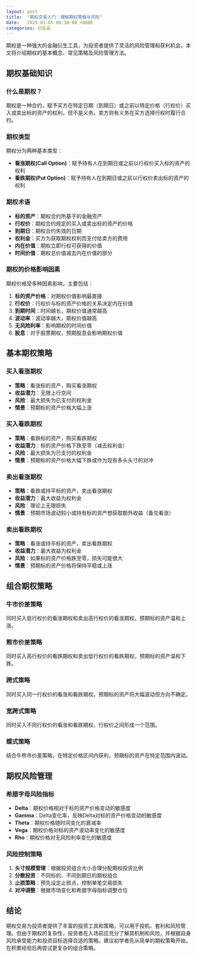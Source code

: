 ```yaml
---
layout: post
title:  "期权交易入门：理解期权策略与风险"
date:   2025-01-05 08:30:00 +0800
categories: 衍生品
---
```


期权是一种强大的金融衍生工具，为投资者提供了灵活的风险管理和获利机会。本文将介绍期权的基本概念、常见策略及风险管理方法。

## 期权基础知识

### 什么是期权？

期权是一种合约，赋予买方在特定日期（到期日）或之前以特定价格（行权价）买入或卖出标的资产的权利，但不是义务。卖方则有义务在买方选择行权时履行合约。

### 期权类型

期权分为两种基本类型：

- **看涨期权(Call Option)**：赋予持有人在到期日或之前以行权价买入标的资产的权利
- **看跌期权(Put Option)**：赋予持有人在到期日或之前以行权价卖出标的资产的权利

### 期权术语

- **标的资产**：期权合约所基于的金融资产
- **行权价**：期权合约规定的买入或卖出标的资产的价格
- **到期日**：期权合约失效的日期
- **权利金**：买方为获取期权权利而支付给卖方的费用
- **内在价值**：期权立即行权可获得的价值
- **时间价值**：期权总价值减去内在价值的部分

### 期权的价格影响因素

期权价格受多种因素影响，主要包括：

1. **标的资产价格**：对期权价值影响最直接
2. **行权价**：行权价与标的资产价格的关系决定内在价值
3. **到期时间**：时间越长，期权价值通常越高
4. **波动率**：波动率越大，期权价值越高
5. **无风险利率**：影响期权的时间价值
6. **股息**：对于股票期权，预期股息会影响期权价值

## 基本期权策略

### 买入看涨期权

- **策略**：看涨标的资产，购买看涨期权
- **收益潜力**：无限上行空间
- **风险**：最大损失为已支付的权利金
- **情景**：预期标的资产价格大幅上涨

### 买入看跌期权

- **策略**：看跌标的资产，购买看跌期权
- **收益潜力**：标的资产价格下跌至零（减去权利金）
- **风险**：最大损失为已支付的权利金
- **情景**：预期标的资产价格大幅下跌或作为现有多头头寸的对冲

### 卖出看涨期权

- **策略**：看跌或持平标的资产，卖出看涨期权
- **收益潜力**：最大收益为权利金
- **风险**：理论上无限损失
- **情景**：预期市场波动较小或持有标的资产想获取额外收益（备兑看涨）

### 卖出看跌期权

- **策略**：看涨或持平标的资产，卖出看跌期权
- **收益潜力**：最大收益为权利金
- **风险**：如果标的资产价格跌至零，损失可能很大
- **情景**：预期标的资产价格将保持平稳或上涨

## 组合期权策略

### 牛市价差策略

同时买入低行权价的看涨期权和卖出高行权价的看涨期权，预期标的资产温和上涨。

### 熊市价差策略

同时买入高行权价的看跌期权和卖出低行权价的看跌期权，预期标的资产温和下跌。

### 跨式策略

同时买入同一行权价的看涨和看跌期权，预期标的资产将大幅波动但方向不确定。

### 宽跨式策略

同时买入不同行权价的看涨和看跌期权，行权价之间形成一个范围。

### 蝶式策略

结合牛熊市价差策略，在特定价格区间内获利，预期标的资产在特定范围内波动。

## 期权风险管理

### 希腊字母风险指标

- **Delta**：期权价格相对于标的资产价格变动的敏感度
- **Gamma**：Delta变化率，反映Delta对标的资产价格变动的敏感度
- **Theta**：期权价格随时间变化的衰减率
- **Vega**：期权价格对标的资产波动率变化的敏感度
- **Rho**：期权价格对无风险利率变化的敏感度

### 风险控制策略

1. **头寸规模管理**：根据投资组合大小合理分配期权投资比例
2. **分散投资**：不同标的、不同到期日的期权组合
3. **止损策略**：预先设定止损点，控制单笔交易损失
4. **对冲调整**：根据市场变化和希腊字母指标调整仓位

## 结论

期权交易为投资者提供了丰富的投资工具和策略，可以用于投机、套利和风险管理。但由于期权的复杂性，投资者在入场前应充分了解其机制和风险，并根据自身风险承受能力和投资目标选择合适的策略。建议初学者先从简单的期权策略开始，在积累经验后再尝试更复杂的组合策略。 